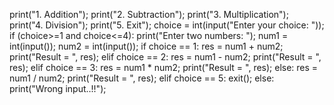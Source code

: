 print("1. Addition");
print("2. Subtraction");
print("3. Multiplication");
print("4. Division");
print("5. Exit");
choice = int(input("Enter your choice: "));
if (choice>=1 and choice<=4):
    print("Enter two numbers: ");
    num1 = int(input());
    num2 = int(input());
    if choice == 1:
        res = num1 + num2;
        print("Result = ", res);
    elif choice == 2:
        res = num1 - num2;
        print("Result = ", res);
    elif choice == 3:
        res = num1 * num2;
        print("Result = ", res);
    else:
        res = num1 / num2;
        print("Result = ", res);
elif choice == 5:
    exit();
else:
    print("Wrong input..!!");

